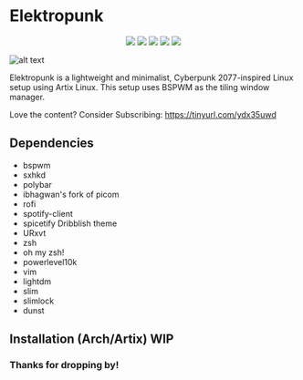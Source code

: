 # Elektropunk
<p align="center">
  <img src="https://img.shields.io/badge/MAINTAINED-YES-green?style=for-the-badge">
  <img src="https://img.shields.io/badge/LICENSE-MIT-blue?style=for-the-badge">
  <img src="https://img.shields.io/badge/LINUX-YES-yellow?style=for-the-badge">
  <img src="https://img.shields.io/badge/WINDOWS-NO-orange?style=for-the-badge">
  <img src="https://img.shields.io/badge/MAC-NO-blueviolet?style=for-the-badge">
</p>

![alt text](https://raw.githubusercontent.com/VaughnValle/elektropunk/master/images/cyberwal.png "Preview")

Elektropunk is a lightweight and minimalist, Cyberpunk 2077-inspired Linux setup using Artix Linux. This setup uses BSPWM as the tiling window manager.


Love the content? Consider Subscribing: https://tinyurl.com/ydx35uwd

## Dependencies
* bspwm
* sxhkd 
* polybar 
* ibhagwan's fork of picom
* rofi
* spotify-client
* spicetify Dribblish theme
* URxvt
* zsh
* oh my zsh!
* powerlevel10k
* vim
* lightdm
* slim
* slimlock
* dunst

## Installation (Arch/Artix) WIP

### Thanks for dropping by! 
